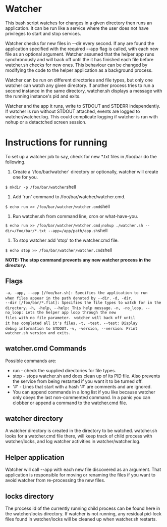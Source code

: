 # Watcher
This bash script watches for changes in a given directory then runs an application. It can be run like a service where the user does not have privileges to start and stop services.

Watcher checks for new files in --dir every second. If any are found the application specified with the required --app flag is called, with each new file as an optional argument. Watcher assumed that the helper app runs synchronously and will back off until the it has finished each file before watcher.sh checks for new ones. This behaviour can be changed by modifying the code to the helper application as a background process.

Watcher can be run on different directories and file types, but only one watcher can watch any given directory. If another process tries to run a second instance in the same directory, watcher.sh displays a message with the running instance's pid and exits.

Watcher and the app it runs, write to STDOUT and STDERR independently. If watcher is run without STDOUT attached, events are logged to watcher/watcher.log. This could complicate logging if watcher is run with nohup or a detactched screen session.

# Instructions for running
To set up a watcher job to say, check for new *.txt files in /foo/bar do the following.
1. Create a '/foo/bar/watcher' directory or optionally, watcher will create one for you. 

```$ mkdir -p /foo/bar/watcher```shell

1. Add 'run' command to /foo/bar/watcher/watcher.cmd.
 
```$ echo run >> /foo/bar/watcher/watcher.cmd```shell

1. Run watcher.sh from command line, cron or what-have-you.

```$ echo run >> /foo/bar/watcher/watcher.cmd;nohup ./watcher.sh --dir=/foo/bar/*.txt --app=/app/path/app.sh```shell

1. To stop watcher add 'stop' to the watcher.cmd file.

```$ echo stop >> /foo/bar/watcher/watcher.cmd```shell
 
**NOTE: The stop command prevents any new watcher process in the directory.**

## Flags

<code>-a, -app, --app [/foo/bar.sh]: Specifies the application to run when files appear in the path denoted by --dir.</code>
<code>-d, -dir, --dir [/foo/bar/*.flat]: Specifies the file types to watch for in the directory.</code>
<code>-h, -help, --help: This help message.</code>
<code>-n, -no_loop, --no_loop: Lets the helper app loop through the new files with no file parameter.</code>
<code>    watcher will back off until it has completed all it's files.</code>
<code>-t, -test, --test: Display debug information to STDOUT.</code>
<code>-v, -version, --version: Print watcher.sh version and exits.</code>


## watcher.cmd Commands
Possible commands are:
* run - check the supplied directories for file types.
* stop - stops watcher.sh and does clean up of its PID file. Also prevents the service from being restarted if you want it to be turned off.
* '#' - Lines that start with a hash '#' are comments and are ignored.
* You can append commands in a long list if you like because watcher only obeys the last non-commented command. In a panic you can clobber or append a command to the watcher.cmd file.

## watcher directory
A watcher directory is created in the directory to be watched. watcher.sh looks for a watcher.cmd file there, will keep track of child process with watcher/locks, and log watcher activities in watcher/watcher.log.

## Helper application
Watcher will call --app with each new file discovered as an argument. That application is responsible for moving or renaming the files if you want to avoid watcher from re-processing the new files.

## locks directory
The process id of the currently running child process can be found here in the watcher/locks directory. If watcher is not running, any residual pid-lock files found in watcher/locks will be cleaned up when watcher.sh restarts.
